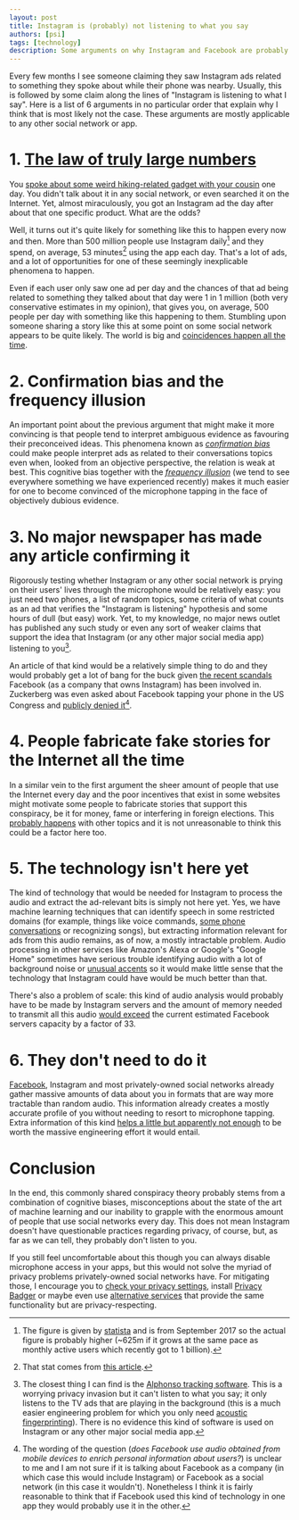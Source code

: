 ```yaml
---
layout: post
title: Instagram is (probably) not listening to what you say
authors: [psi]
tags: [technology]
description: Some arguments on why Instagram and Facebook are probably not listening to your conversations
---
```


Every few months I see someone claiming they saw Instagram ads related to something they spoke about while their phone was nearby.
Usually, this is followed by some claim along the lines of "Instagram is listening to what I say". 
Here is a list of 6 arguments in no particular order that explain why I think that is most likely not the case. 
These arguments are mostly applicable to any other social network or app.

# 1. [The law of truly large numbers](https://en.wikipedia.org/wiki/Law_of_truly_large_numbers)

You [spoke about some weird hiking-related gadget with your cousin](https://medium.com/@damln/instagram-is-listening-to-you-97e8f2c53023) one day. 
You didn't talk about it in any social network, or even searched it on the Internet. 
Yet, almost miraculously, you got an Instagram ad the day after about that one specific product. What are the odds?

Well, it turns out it's quite likely for something like this to happen every now and then.
More than 500 million people use Instagram daily[^stats] and they spend, on average, 53 minutes[^dailyuse] using the app each day. 
That's a lot of ads, and a lot of opportunities for one of these seemingly inexplicable phenomena to happen. 

Even if each user only saw one ad per day and the chances of that ad being related to something they talked about that day were 1 in 1 million (both very conservative estimates in my opinion), that gives you, on average, 500 people per day with something like this happening to them. Stumbling upon someone sharing a story like this at some point on some social network appears to be quite likely. The world is big and [coincidences happen all the time](https://www.theatlantic.com/science/archive/2016/02/the-true-meaning-of-coincidences/463164/).

[^stats]: The figure is given by [statista](https://www.statista.com/statistics/657823/number-of-daily-active-instagram-users/) and is from September 2017 so the actual figure is probably higher (~625m if it grows at the same pace as monthly active users which recently got to 1 billion).

[^dailyuse]: That stat comes from [this article](https://www.recode.net/2018/6/25/17501224/instagram-facebook-snapchat-time-spent-growth-data).

# 2. Confirmation bias and the frequency illusion

An important point about the previous argument that might make it more convincing is that people tend to interpret ambiguous evidence as favouring their preconceived ideas. This phenomena known as [*confirmation bias*](https://en.wikipedia.org/wiki/Confirmation_bias) could make people interpret ads as related to their conversations topics even when, looked from an objective perspective, the relation is weak at best. This cognitive bias together with the [*frequency illusion*](https://en.wikipedia.org/wiki/List_of_cognitive_biases#Frequency_illusion) (we tend to see everywhere something we have experienced recently) makes it much easier for one to become convinced of the microphone tapping in the face of objectively dubious evidence.

# 3. No major newspaper has made any article confirming it

Rigorously testing whether Instagram or any other social network is prying on their users' lives through the microphone would be relatively easy: you just need two phones, a list of random topics, some criteria of what counts as an ad that verifies the "Instagram is listening" hypothesis and some hours of dull (but easy) work. Yet, to my knowledge, no major news outlet has published any such study or even any sort of weaker claims that support the idea that Instagram (or any other major social media app) listening to you[^alphonso].

[^alphonso]: The closest thing I can find is the [Alphonso tracking software](https://www.nytimes.com/2017/12/28/business/media/alphonso-app-tracking.html). This is a worrying privacy invasion but it can't listen to what you say; it only listens to the TV ads that are playing in the background (this is a much easier engineering problem for which you only need [acoustic fingerprinting](https://en.wikipedia.org/wiki/Acoustic_fingerprint)). There is no evidence this kind of software is used on Instagram or any other major social media app.

An article of that kind would be a relatively simple thing to do and they would probably get a lot of bang for the buck given [the recent scandals](https://en.wikipedia.org/wiki/Cambridge_Analytica) Facebook (as a company that owns Instagram) has been involved in. Zuckerberg was even asked about Facebook tapping your phone in the US Congress and [publicly denied it](https://www.theverge.com/2018/4/10/17221478/zuckerberg-facebook-senate-listening-tapping-microphone)[^facebook].

[^facebook]: The wording of the question (*does Facebook use audio obtained from mobile devices to enrich personal information about users?*) is unclear to me and I am not sure if it is talking about Facebook as a company (in which case this would include Instagram) or Facebook as a social network (in this case it wouldn't). Nonetheless I think it is fairly reasonable to think that if Facebook used this kind of technology in one app they would probably use it in the other.

# 4. People fabricate fake stories for the Internet all the time 

In a similar vein to the first argument the sheer amount of people that use the Internet every day and the poor incentives that exist in some websites might motivate some people to fabricate stories that support this conspiracy, be it for money, fame or interfering in foreign elections. This [probably happens](http://slatestarcodex.com/2016/12/12/might-people-on-the-internet-sometimes-lie/) with other topics and it is not unreasonable to think this could be a factor here too.

# 5. The technology isn't here yet

The kind of technology that would be needed for Instagram to process the audio and extract the ad-relevant bits is simply not here yet. Yes, we have machine learning techniques that can identify speech in some restricted domains (for example, things like voice commands, [some phone conversations](https://arstechnica.com/gadgets/2018/06/google-duplex-is-calling-we-talk-to-the-revolutionary-but-limited-phone-ai/) or recognizing songs), but extracting information relevant for ads from this audio remains, as of now, a mostly intractable problem. Audio processing in other services like Amazon's Alexa or Google's "Google Home" sometimes have serious trouble identifying audio with a lot of background noise or [unusual accents](https://www.washingtonpost.com/graphics/2018/business/alexa-does-not-understand-your-accent/?noredirect=on&utm_term=.72afda3e402b) so it would make little sense that the technology that Instagram could have would be much better than that.

There's also a problem of scale: this kind of audio analysis would probably have to be made by Instagram servers and the amount of memory needed to transmit all this audio [would exceed](https://www.wired.com/story/facebooks-listening-smartphone-microphone/) the current estimated Facebook servers capacity by a factor of 33. 

# 6. They don't need to do it

[Facebook](https://www.eff.org/es/deeplinks/2018/04/facebook-doesnt-need-listen-through-your-microphone-serve-you-creepy-ads), Instagram and most privately-owned social networks already gather massive amounts of data about you in formats that are way more tractable than random audio. This information already creates a mostly accurate profile of you without needing to resort to microphone tapping. Extra information of this kind [helps a little but apparently not enough](https://www.wired.com/story/facebooks-listening-smartphone-microphone/) to be worth the massive engineering effort it would entail.

# Conclusion

In the end, this commonly shared conspiracy theory probably stems from a combination of cognitive biases, misconceptions about the state of the art of machine learning and our inability to grapple with the enormous amount of people that use social networks every day. This does not mean Instagram doesn't have questionable practices regarding privacy, of course, but, as far as we can tell, they probably don't listen to you.

If you still feel uncomfortable about this though you can always disable microphone access in your apps, but this would not solve the myriad of privacy problems privately-owned social networks have. For mitigating those, I encourage you to [check your privacy settings](https://ssd.eff.org/en/module/protecting-yourself-social-networks), install [Privacy Badger](https://www.eff.org/es/node/99095) or maybe even use [alternative services](https://pixelfed.org/) that provide the same functionality but are privacy-respecting.

